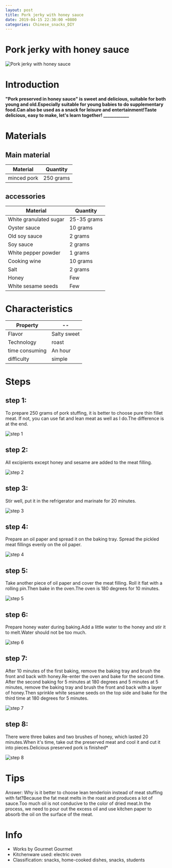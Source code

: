 ```yaml
---
layout: post
title: Pork jerky with honey sauce
date: 2019-04-15 22:30:00 +0800
categories: Chinese_snacks_DIY
---
```


# Pork jerky with honey sauce

![Pork jerky with honey sauce]({{site.baseurl}}/img/417976/417976.jpg)

# Introduction

**"Pork preserved in honey sauce" is sweet and delicious, suitable for both young and old.Especially suitable for young babies to do supplementary food.Can also be used as a snack for leisure and entertainment!Taste delicious, easy to make, let's learn together! ____________**

# Materials


## Main material

Material|Quantity
--|--
minced pork|250 grams

## accessories

Material|Quantity
--|--
White granulated sugar|25-35 grams
Oyster sauce|10 grams
Old soy sauce|2 grams
Soy sauce|2 grams
White pepper powder|1 grams
Cooking wine|10 grams
Salt|2 grams
Honey|Few
White sesame seeds|Few

# Characteristics

Property|--
--|--
Flavor|Salty sweet
Technology|roast
time consuming|An hour
difficulty|simple

# Steps

## step 1:

To prepare 250 grams of pork stuffing, it is better to choose pure thin fillet meat. If not, you can use fat and lean meat as well as I do.The difference is at the end.

![step 1]({{site.baseurl}}/img/417976/1.jpg)

## step 2:

All excipients except honey and sesame are added to the meat filling.

![step 2]({{site.baseurl}}/img/417976/2.jpg)

## step 3:

Stir well, put it in the refrigerator and marinate for 20 minutes.

![step 3]({{site.baseurl}}/img/417976/3.jpg)

## step 4:

Prepare an oil paper and spread it on the baking tray. Spread the pickled meat fillings evenly on the oil paper.

![step 4]({{site.baseurl}}/img/417976/4.jpg)

## step 5:

Take another piece of oil paper and cover the meat filling. Roll it flat with a rolling pin.Then bake in the oven.The oven is 180 degrees for 10 minutes.

![step 5]({{site.baseurl}}/img/417976/5.jpg)

## step 6:

Prepare honey water during baking.Add a little water to the honey and stir it to melt.Water should not be too much.

![step 6]({{site.baseurl}}/img/417976/6.jpg)

## step 7:

After 10 minutes of the first baking, remove the baking tray and brush the front and back with honey.Re-enter the oven and bake for the second time. After the second baking for 5 minutes at 180 degrees and 5 minutes at 5 minutes, remove the baking tray and brush the front and back with a layer of honey.Then sprinkle white sesame seeds on the top side and bake for the third time at 180 degrees for 5 minutes.

![step 7]({{site.baseurl}}/img/417976/7.jpg)

## step 8:

There were three bakes and two brushes of honey, which lasted 20 minutes.When it's time, take out the preserved meat and cool it and cut it into pieces.Delicious preserved pork is finished*

![step 8]({{site.baseurl}}/img/417976/8.jpg)

# Tips

Answer: Why is it better to choose lean tenderloin instead of meat stuffing with fat?Because the fat meat melts in the roast and produces a lot of sauce.Too much oil is not conducive to the color of dried meat.In the process, we need to pour out the excess oil and use kitchen paper to absorb the oil on the surface of the meat.

# Info

- Works by Gourmet Gourmet
- Kitchenware used: electric oven
- Classification: snacks, home-cooked dishes, snacks, students